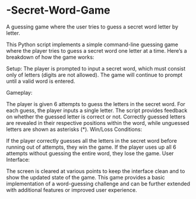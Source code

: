 # -Secret-Word-Game
A guessing game where the user tries to guess a secret word letter by letter.

This Python script implements a simple command-line guessing game where the player tries to guess a secret word one letter at a time. Here’s a breakdown of how the game works:

Setup: The player is prompted to input a secret word, which must consist only of letters (digits are not allowed). The game will continue to prompt until a valid word is entered.

Gameplay:

The player is given 6 attempts to guess the letters in the secret word.
For each guess, the player inputs a single letter.
The script provides feedback on whether the guessed letter is correct or not.
Correctly guessed letters are revealed in their respective positions within the word, while unguessed letters are shown as asterisks (*).
Win/Loss Conditions:

If the player correctly guesses all the letters in the secret word before running out of attempts, they win the game.
If the player uses up all 6 attempts without guessing the entire word, they lose the game.
User Interface:

The screen is cleared at various points to keep the interface clean and to show the updated state of the game.
This game provides a basic implementation of a word-guessing challenge and can be further extended with additional features or improved user experience.
